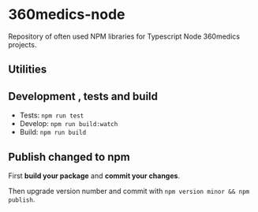 # 360medics-node

Repository of often used NPM libraries for Typescript Node 360medics projects.

## Utilities


## Development , tests and build

- Tests: `npm run test`
- Develop: `npm run build:watch`
- Build: `npm run build`

## Publish changed to npm

First **build your package** and **commit your changes**.

Then upgrade version number and commit with `npm version minor && npm publish`.

